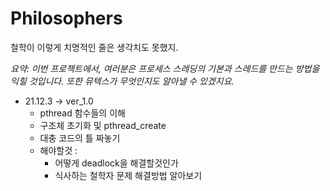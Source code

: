 # **Philosophers**

철학이 이렇게 치명적인 줄은 생각치도 못했지.

_요약: 이번 프로젝트에서, 여러분은 프로세스 스레딩의 기본과 스레드를 만드는 방법을 익힐 것입니다. 또한 뮤텍스가 무엇인지도 알아낼 수 있겠지요._  
* 21.12.3 -> ver_1.0
	* pthread 함수들의 이해
	* 구조체 초기화 및 pthread_create
	* 대충 코드의 틀 짜놓기
	* 해야할것 :
		* 어떻게 deadlock을 해결할것인가
		* 식사하는 철학자 문제 해결방법 알아보기  
